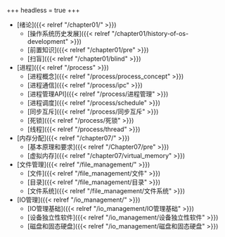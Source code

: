 +++
headless = true
+++

- [绪论]({{< relref "/chapter01/" >}})
  - [操作系统历史发展]({{< relref "/chapter01/history-of-os-development" >}})
  - [前置知识]({{< relref "/chapter01/pre" >}})
  - [扫盲]({{< relref "/chapter01/blind" >}})
- [进程]({{< relref "/process" >}})
  - [进程概念]({{< relref "/process/process_concept" >}})
  - [进程通信]({{< relref "/process/ipc" >}})
  - [进程管理API]({{< relref "/process/进程管理" >}})
  - [进程调度]({{< relref "/process/schedule" >}})
  - [同步互斥]({{< relref "/process/同步互斥" >}})
  - [死锁]({{< relref "/process/死锁" >}})
  - [线程]({{< relref "/process/thread" >}})
- [内存分配]({{< relref "/chapter07/" >}}) 
  - [基本原理和要求]({{< relref "/Chapter07/pre" >}})
  - [虚拟内存]({{< relref "/chapter07/virtual_memory" >}})
- [文件管理]({{< relref "/file_management/" >}}) 
  - [文件]({{< relref "/file_management/文件" >}}) 
  - [目录]({{< relref "/file_management/目录" >}}) 
  - [文件系统]({{< relref "/file_management/文件系统" >}}) 
- [IO管理]({{< relref "/io_management/" >}}) 
  - [IO管理基础]({{< relref "/io_management/IO管理基础" >}}) 
  - [设备独立性软件]({{< relref "/io_management/设备独立性软件" >}}) 
  - [磁盘和固态硬盘]({{< relref "/io_management/磁盘和固态硬盘" >}}) 